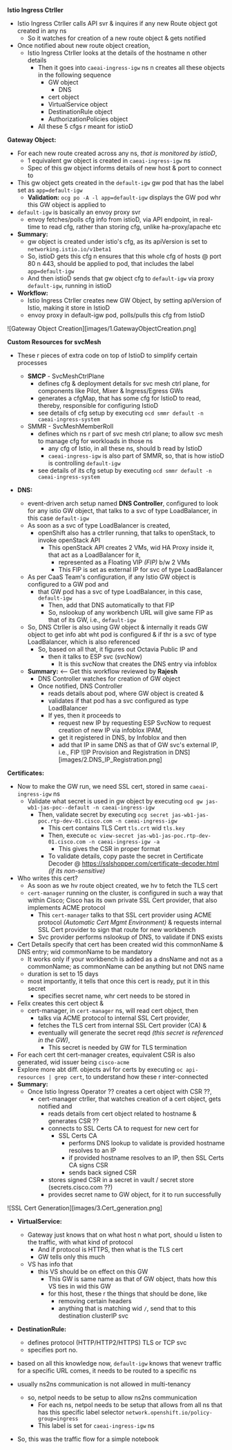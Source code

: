 **Istio Ingress Ctrller**

- Istio Ingress Ctrller calls API svr & inquires if any new Route object got created in any ns
	- So it watches for creation of a new route object & gets notified
- Once notified about new route object creation,
	- Istio Ingress Ctrller looks at the details of the hostname n other details
		- Then it goes into `caeai-ingress-igw` ns n creates all these objects in the following sequence
			- GW object
				- DNS
			- cert object
			- VirtualService object
			- DestinationRule object
			- AuthorizationPolicies object
		- All these 5 cfgs r meant for istioD

**Gateway Object:**
- For each new route created across any ns, *that is monitored by istioD*, 
	- 1 equivalent gw object is created in `caeai-ingress-igw` ns 
	- Spec of this gw object informs details of new host & port to connect to
- This gw object gets created in the `default-igw` gw pod that has the label set as `app=default-igw`
	- **Validation:**  `ocg po -A -l app=default-igw` displays the GW pod whr this GW object is applied to
- `default-igw` is basically an envoy proxy svr
	- envoy fetches/polls cfg info from istioD, via API endpoint, in real-time to read cfg, rather than storing cfg, unlike ha-proxy/apache etc
- **Summary:**
	- gw object is created under istio's cfg, as its apiVersion is set to `networking.istio.io/v1beta1`
	- So, istioD gets this cfg n ensures that this whole cfg of hosts @ port 80 n 443, should be applied to pod, that includes the label `app=default-igw`
	- And then istioD sends that gw object cfg to `default-igw` via proxy `default-igw`, running in istioD
- **Workflow:**
	- Istio Ingress Ctrller creates new GW Object, by setting apiVersion of Istio, making it store in IstioD
	- envoy proxy in default-igw pod, polls/pulls this cfg from IstioD

![Gateway Object Creation][images/1.GatewayObjectCreation.png]

**Custom Resources for svcMesh**
- These r pieces of extra code on top of IstioD to simplify certain processes
	- **SMCP** - SvcMeshCtrlPlane
		- defines cfg & deployment details for svc mesh ctrl plane, for components like Pilot, Mixer & Ingress/Egress GWs
		- generates a cfgMap, that has some cfg for IstioD to read, thereby, responsible for configuring IstioD
		- see details of cfg setup by executing `ocd smmr default -n caeai-ingress-system`
	- SMMR - SvcMeshMemberRoll
		- defines which ns r part of svc mesh ctrl plane; to allow svc mesh to manage cfg for workloads in those ns
			- any cfg of Istio, in all these ns, should b read by IstioD
			- `caeai-ingress-igw` is also part of SMMR, so, that is how istioD is controlling `default-igw`
		- see details of its cfg setup by executing `ocd smmr default -n caeai-ingress-system`

- **DNS:**
	- event-driven arch setup named **DNS Controller**, configured to look for any istio GW object, that talks to a svc of type LoadBalancer, in this case `default-igw`
	- As soon as a svc of type LoadBalancer is created, 
		- openShift also has a ctrller running, that talks to openStack, to invoke openStack API
			- This openStack API creates 2 VMs, wid HA Proxy inside it, that act as a LoadBalancer for it, 
				- represented as a Floating VIP _(FIP)_ b/w 2 VMs
				- This FIP is set as external IP for svc of type LoadBalancer
	- As per CaaS Team's configuration, if any Istio GW object is configured to a GW pod and 
		- that GW pod has a svc of type LoadBalancer, in this case, `default-igw`
			- Then, add that DNS automatically to that FIP
			- So, nslookup of any workbench URL will give same FIP as that of its GW, i.e., `default-igw`
	- So, DNS Ctrller is also using GW object & internally it reads GW object to get info abt wht pod is configured & if thr is a svc of type LoadBalancer, which is also referenced
		- So, based on all that, it figures out Octavia Public IP and 
			- then it talks to ESP svc (svcNow)
				- It is this svcNow that creates the DNS entry via infoblox
	- **Summary:** <-- Get this workflow reviewed by **Rajesh**
		- DNS Controller watches for creation of GW object
		- Once notified, DNS Controller 
			- reads details about pod, where GW object is created & 
			- validates if that pod has a svc configured as type LoadBalancer
			- If yes, then it proceeds to 
				- request new IP by requesting ESP SvcNow to request creation of new IP via infoblox IPAM, 
				- get it registered in DNS, by Infoblox and then 
				- add that IP in same DNS as that of GW svc's external IP, i.e., FIP
![IP Provision and Registration in DNS][images/2.DNS_IP_Registration.png]

**Certificates:**
- Now to make the GW run, we need SSL cert, stored in same `caeai-ingress-igw` ns
	- Validate what secret is used in gw object by executing `ocd gw jas-wb1-jas-poc--default -n caeai-ingress-igw`
		- Then, validate secret by executing `ocg secret jas-wb1-jas-poc.rtp-dev-01.cisco.com -n caeai-ingress-igw`
			- This cert contains TLS Cert `tls.crt` wid `tls.key`
			- Then, execute `oc view-secret jas-wb1-jas-poc.rtp-dev-01.cisco.com -n caeai-ingress-igw -a`
				- This gives the CSR in proper format
			- To validate details, copy paste the secret in Certificate Decoder @ https://sslshopper.com/certificate-decoder.html _(if its non-sensitive)_
- Who writes this cert?
	- As soon as we hv route object created, we hv to fetch the TLS cert
	- `cert-manager` running on the cluster, is configured in such a way that within Cisco; Cisco has its own private SSL Cert provider, that also implements ACME protocol
		- This `cert-manager` talks to that SSL cert provider using ACME protocol _(Automatic Cert Mgmt Environment)_ & requests internal SSL Cert provider to sign that route for new workbench
		- Svc provider performs nslookup of DNS, to validate if DNS exists
- Cert Details specify that cert has been created wid this commonName & DNS entry; wid commonName to be mandatory
	- It works only if your workbench is added as a dnsName and not as a commonName; as commonName can be anything but not DNS name
	- duration is set to 15 days
	- most importantly, it tells that once this cert is ready, put it in this secret
		- specifies secret name, whr cert needs to be stored in
- Felix creates this cert object & 
	- cert-manager, in `cert-manager` ns, will read cert object, then 
		- talks via ACME protocol to internal SSL Cert provider,
		- fetches the TLS cert from internal SSL Cert provider (CA) &
		- eventually will generate the secret reqd _(this secret is referenced in the GW)_, 
			- This secret is needed by GW for TLS termination
- For each cert tht cert-manager creates, equivalent CSR is also generated, wid issuer being `cisco-acme`
- Explore more abt diff. objects avl for certs by executing `oc api-resources | grep cert`, to understand how these r inter-connected
- **Summary:**
	- Once Istio Ingress Operator ?? creates a cert object with CSR ??, 
		- cert-manager ctrller, that watches creation of a cert object, gets notified and
			- reads details from cert object related to hostname & generates CSR ??
			- connects to SSL Certs CA to request for new cert for 
				- SSL Certs CA  
					- performs DNS lookup to validate is provided hostname resolves to an IP
					- if provided hostname resolves to an IP, then SSL Certs CA signs CSR
					- sends back signed CSR
			- stores signed CSR in a secret in vault / secret store (secrets.cisco.com ??)
			- provides secret name to GW object, for it to run successfully

![SSL Cert Generation][images/3.Cert_generation.png]

- **VirtualService:**
	- Gateway just knows that on what host n what port, should u listen to the traffic, with what kind of protocol
		- And if protocol is HTTPS, then what is the TLS cert
		- GW tells only this much
	- VS has info that 
		- this VS should be on effect on this GW
			- This GW is same name as that of GW object, thats how this VS ties in wid this GW
			- for this host, these r the things that should be done, like
				- removing certain headers
				- anything that is matching wid `/`, send that to this destination clusterIP svc

- **DestinationRule:**
	- defines protocol (HTTP/HTTP2/HTTPS) TLS or TCP svc
	- specifies port no.

- based on all this knowledge now, `default-igw` knows that wenevr traffic for a specific URL comes, it needs to be routed to a specific ns
- usually ns2ns communication is not allowed in multi-tenancy
	- so, netpol needs to be setup to allow ns2ns communication
		- For each ns, netpol needs to be setup that allows from all ns that has this specific label selector `network.openshift.io/policy-group=ingress` 
		- This label is set for `caeai-ingress-igw` ns
- So, this was the traffic flow for a simple notebook
